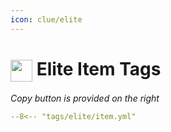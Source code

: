 ```yaml
---
icon: clue/elite
---
```


# <img style="vertical-align:middle" src="https://oldschool.runescape.wiki/images/Clue_scroll_%28elite%29_detail.png" width="35"> Elite Item Tags
_Copy button is provided on the right_
``` yaml title=""
--8<-- "tags/elite/item.yml"
```